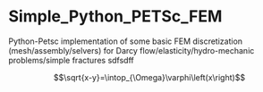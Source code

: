 # Simple_Python_PETSc_FEM
Python-Petsc implementation of some basic FEM discretization (mesh/assembly/selvers) for Darcy flow/elasticity/hydro-mechanic problems/simple fractures
sdfsdff

$$\sqrt{x-y}=\intop_{\Omega}\varphi\left(x\right)$$
